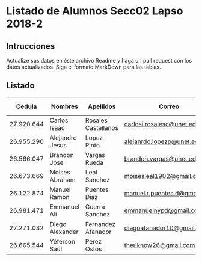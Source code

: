# Listado de Alumnos Secc02 Lapso 2018-2
## Intrucciones
Actualize sus datos en éste archivo Readme y haga un pull request con los datos actualizados.  Siga 
el formato MarkDown para las tablas.
## Listado
| Cedula     | Nombres          | Apellidos          | Correo                     | Usuario GitHub |
|------------|------------------|--------------------|----------------------------|----------------|
| 27.920.644 |   Carlos Isaac   | Rosales Castellanos|carlosi.rosalesc@unet.edu.ve|  CarlosRoCa99  |
| 26.955.290 | Alejandro Jesus  | Lopez Pinto        |alejanrdo.lopezp@unet.edu.ve|  AlexUnet      |
| 26.566.047 | Brandon Jose     | Vargas  Rueda      | brandon.vargas@unet.edu.ve |  Ldrago25      |
| 26.673.669 | Moises Abraham   | Leal Sanchez       | moisesleal1902@gmail.com   |  moises1747    |
| 26.122.874 | Manuel Ramon     | Puentes Diaz       |manuel.r.puentes.d@gmail.com|  ManuelPuentes |
| 26.981.471 | Emmanuel Ali     | Guerra Sánchez     | emmanuelnypd@gmail.com     |  eagskunst     |
| 27.271.032 | Diego Alexander  | Fernandez Afanador | diegoafanador10@gmail.com  | diegofer03     |
| 26.665.544 | Yéferson Saúl    | Pérez Ostos        | theuknow26@gmail.com       | YefersonPerez  | 